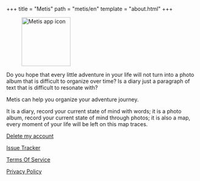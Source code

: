 +++
title = "Metis"
path = "metis/en"
template = "about.html"
+++

<figure>
<img src="/metis.png" width="128" alt="Metis app icon"/>
</figure>

Do you hope that every little adventure in your life will not turn into a photo album that is difficult to organize over time? Is a diary just a paragraph of text that is difficult to resonate with? 

Metis can help you organize your adventure journey.

It is a diary, record your current state of mind with words; it is a photo album, record your current state of mind through photos; it is also a map, every moment of your life will be left on this map traces.

[Delete my account](mailto:larryhsiao@larryhsiao.com)

[Issue Tracker](https://larryhsiao.com:9081/issues/METIS?q=%23Unresolved)

[Terms Of Service](https://larryhsiao.com/metis/terms_of_service)

[Privacy Policy](https://larryhsiao.com/metis/privacy_policy)
